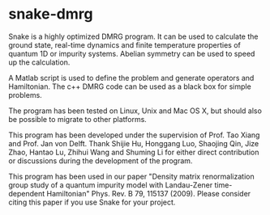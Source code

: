 # snake-dmrg
Snake is a highly optimized DMRG program. It can be used to calculate the ground state, real-time dynamics and finite temperature properties of quantum 1D or impurity systems. Abelian symmetry can be used to speed up the calculation.

A Matlab script is used to define the problem and generate operators and Hamiltonian. The c++ DMRG code can be used as a black box for simple problems.

The program has been tested on Linux, Unix and Mac OS X, but should also be possible to migrate to other platforms. 

This program has been developed under the supervision of Prof. Tao Xiang and Prof. Jan von Delft. Thank Shijie Hu, Honggang Luo, Shaojing Qin, Jize Zhao, Hantao Lu, Zhihui Wang and Shuming Li for either direct contribution or discussions during the development of the program.

This program has been used in our paper "Density matrix renormalization group study of a quantum impurity model with Landau-Zener time-dependent Hamiltonian" Phys. Rev. B 79, 115137 (2009). Please consider citing this paper if you use Snake for your project.
